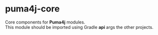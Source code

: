 # puma4j-core

Core components for **Puma4j** modules.  
This module should be imported using Gradle **api** args the other projects.
